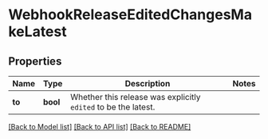 # WebhookReleaseEditedChangesMakeLatest

## Properties

Name | Type | Description | Notes
------------ | ------------- | ------------- | -------------
**to** | **bool** | Whether this release was explicitly `edited` to be the latest. | 

[[Back to Model list]](../README.md#documentation-for-models) [[Back to API list]](../README.md#documentation-for-api-endpoints) [[Back to README]](../README.md)


